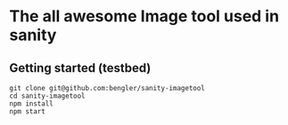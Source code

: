 # The all awesome Image tool used in sanity


## Getting started (testbed)

    git clone git@github.com:bengler/sanity-imagetool
    cd sanity-imagetool
    npm install
    npm start

